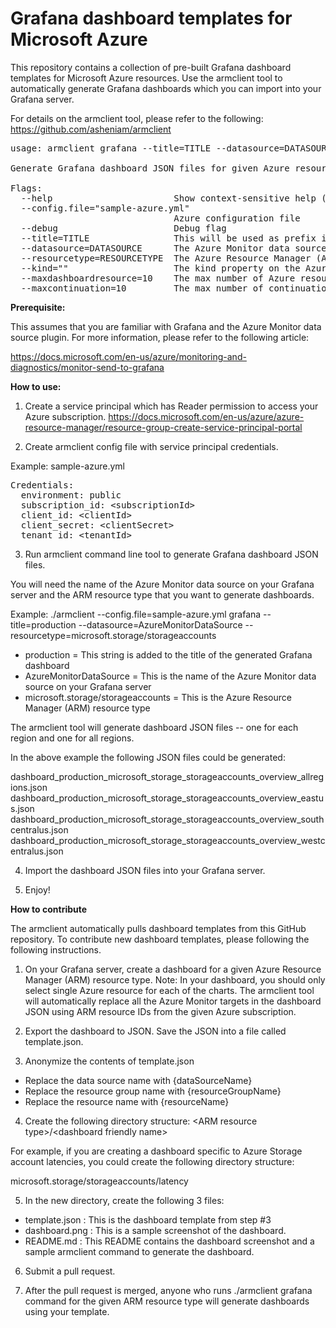 # Grafana dashboard templates for Microsoft Azure

This repository contains a collection of pre-built Grafana dashboard templates for Microsoft Azure resources.  Use the armclient tool to automatically generate Grafana dashboards which you can import into your Grafana server.

For details on the armclient tool, please refer to the following:<br>
https://github.com/asheniam/armclient

<pre>
usage: armclient grafana --title=TITLE --datasource=DATASOURCE --resourcetype=RESOURCETYPE [&lt;flags&gt;]
  
Generate Grafana dashboard JSON files for given Azure resource type.

Flags:
  --help                       Show context-sensitive help (also try --help-long and --help-man).
  --config.file="sample-azure.yml"  
                               Azure configuration file
  --debug                      Debug flag
  --title=TITLE                This will be used as prefix in the dashboard title
  --datasource=DATASOURCE      The Azure Monitor data source name on Grafana
  --resourcetype=RESOURCETYPE  The Azure Resource Manager (ARM) resource type
  --kind=""                    The kind property on the Azure Resource Manager (ARM) resource type. This is optional.
  --maxdashboardresource=10    The max number of Azure resources to include in each dashboard. Default to 10.
  --maxcontinuation=10         The max number of continuations to follow when calling ARM API. Default to 10.
</pre>
  
<b>Prerequisite:</b>

This assumes that you are familiar with Grafana and the Azure Monitor data source plugin.  For more information, please refer to the following article:

https://docs.microsoft.com/en-us/azure/monitoring-and-diagnostics/monitor-send-to-grafana

<b>How to use:</b>

1) Create a service principal which has Reader permission to access your Azure subscription.
https://docs.microsoft.com/en-us/azure/azure-resource-manager/resource-group-create-service-principal-portal

2) Create armclient config file with service principal credentials.

Example: sample-azure.yml
<pre>
Credentials:
  environment: public
  subscription_id: &lt;subscriptionId&gt;
  client_id: &lt;clientId&gt;
  client_secret: &lt;clientSecret&gt;
  tenant_id: &lt;tenantId&gt;
</pre>

3) Run armclient command line tool to generate Grafana dashboard JSON files.

You will need the name of the Azure Monitor data source on your Grafana server and the ARM resource type that you want to generate dashboards.

Example: ./armclient --config.file=sample-azure.yml grafana --title=production --datasource=AzureMonitorDataSource --resourcetype=microsoft.storage/storageaccounts

- production = This string is added to the title of the generated Grafana dashboard<br>
- AzureMonitorDataSource = This is the name of the Azure Monitor data source on your Grafana server<br>
- microsoft.storage/storageaccounts = This is the Azure Resource Manager (ARM) resource type<br>

The armclient tool will generate dashboard JSON files -- one for each region and one for all regions.

In the above example the following JSON files could be generated:

dashboard_production_microsoft_storage_storageaccounts_overview_allregions.json		
dashboard_production_microsoft_storage_storageaccounts_overview_eastus.json		
dashboard_production_microsoft_storage_storageaccounts_overview_southcentralus.json	
dashboard_production_microsoft_storage_storageaccounts_overview_westcentralus.json	

4) Import the dashboard JSON files into your Grafana server.

5) Enjoy!

<b>How to contribute</b>

The armclient automatically pulls dashboard templates from this GitHub repository.  To contribute new dashboard templates, please following the following instructions.

1) On your Grafana server, create a dashboard for a given Azure Resource Manager (ARM) resource type.
Note: In your dashboard, you should only select single Azure resource for each of the charts.  The armclient tool will automatically replace all the Azure Monitor targets in the dashboard JSON using ARM resource IDs from the given Azure subscription.

2) Export the dashboard to JSON. Save the JSON into a file called template.json.

3) Anonymize the contents of template.json
- Replace the data source name with {dataSourceName}<br>
- Replace the resource group name with {resourceGroupName}<br>
- Replace the resource name with {resourceName}<br>

4) Create the following directory structure: &lt;ARM resource type&gt;/&lt;dashboard friendly name&gt;
  
For example, if you are creating a dashboard specific to Azure Storage account latencies, you could create the following directory structure:

microsoft.storage/storageaccounts/latency

5) In the new directory, create the following 3 files:
- template.json : This is the dashboard template from step #3
- dashboard.png : This is a sample screenshot of the dashboard.
- README.md : This README contains the dashboard screenshot and a sample armclient command to generate the dashboard.

6) Submit a pull request.

7) After the pull request is merged, anyone who runs ./armclient grafana command for the given ARM resource type will generate dashboards using your template.
